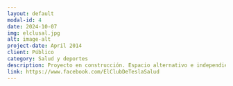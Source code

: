 ```yaml
---
layout: default
modal-id: 4
date: 2024-10-07
img: elclusal.jpg
alt: image-alt
project-date: April 2014
client: Público
category: Salud y deportes
description: Proyecto en construcción. Espacio alternativo e independiente para realizar indoor spinning. Para más información contáctanos a través del formulario de esta web o el link de este post.
link: https://www.facebook.com/ElClubDeTeslaSalud
---
```

